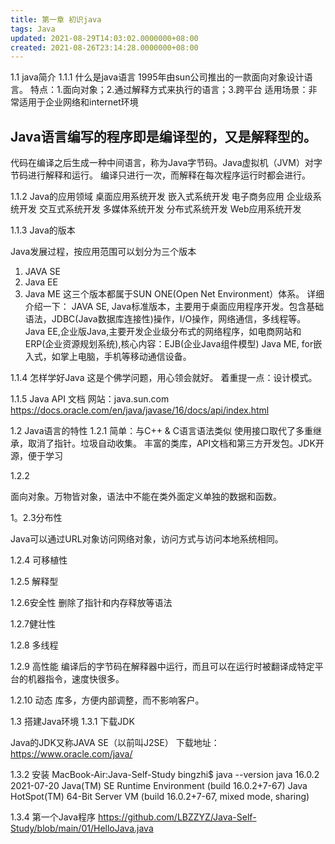 ```yaml
---
title: 第一章 初识java
tags: Java
updated: 2021-08-29T14:03:02.0000000+08:00
created: 2021-08-26T23:14:28.0000000+08:00
---
```


1.1 java简介
1.1.1 什么是java语言
1995年由sun公司推出的一款面向对象设计语言。
特点：1.面向对象；2.通过解释方式来执行的语言；3.跨平台
适用场景：非常适用于企业网络和internet环境

## Java语言编写的程序即是编译型的，又是解释型的。
代码在编译之后生成一种中间语言，称为Java字节码。Java虚拟机（JVM）对字节码进行解释和运行。
编译只进行一次，而解释在每次程序运行时都会进行。

1.1.2 Java的应用领域
桌面应用系统开发
嵌入式系统开发
电子商务应用
企业级系统开发
交互式系统开发
多媒体系统开发
分布式系统开发
Web应用系统开发

1.1.3 Java的版本

Java发展过程，按应用范围可以划分为三个版本
1.  JAVA SE
2.  Java EE
3.  Java ME
这三个版本都属于SUN ONE(Open Net Environment）体系。
详细介绍一下：
JAVA SE, Java标准版本，主要用于桌面应用程序开发。包含基础语法，JDBC(Java数据库连接性)操作，I/O操作，网络通信，多线程等。
Java EE,企业版Java,主要开发企业级分布式的网络程序，如电商网站和ERP(企业资源规划系统),核心内容：EJB(企业Java组件模型)
Java ME, for嵌入式，如掌上电脑，手机等移动通信设备。

1.1.4 怎样学好Java
这是个佛学问题，用心领会就好。
着重提一点：设计模式。

1.1.5 Java API 文档
网站：java.sun.com
<https://docs.oracle.com/en/java/javase/16/docs/api/index.html>

1.2 Java语言的特性
1.2.1
简单：与C++ & C语言语法类似
使用接口取代了多重继承，取消了指针。垃圾自动收集。
丰富的类库，API文档和第三方开发包。JDK开源，便于学习

1.2.2

面向对象。万物皆对象，语法中不能在类外面定义单独的数据和函数。

1。2.3分布性

Java可以通过URL对象访问网络对象，访问方式与访问本地系统相同。

1.2.4 可移植性

1.2.5 解释型

1.2.6安全性
删除了指针和内存释放等语法

1.2.7健壮性

1.2.8 多线程

1.2.9 高性能
编译后的字节码在解释器中运行，而且可以在运行时被翻译成特定平台的机器指令，速度快很多。

1.2.10 动态
库多，方便内部调整，而不影响客户。

1.3 搭建Java环境
1.3.1 下载JDK

Java的JDK又称JAVA SE（以前叫J2SE）
下载地址：https://www.oracle.com/java/

1.3.2 安装
MacBook-Air:Java-Self-Study bingzhi\$ java --version
java 16.0.2 2021-07-20
Java(TM) SE Runtime Environment (build 16.0.2+7-67)
Java HotSpot(TM) 64-Bit Server VM (build 16.0.2+7-67, mixed mode, sharing)

1.3.4 第一个Java程序
<https://github.com/LBZZYZ/Java-Self-Study/blob/main/01/HelloJava.java>
